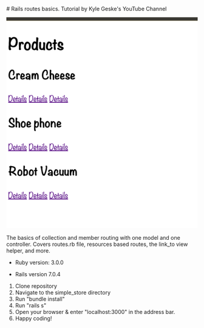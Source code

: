 \# Rails routes basics. Tutorial by Kyle Geske's YouTube Channel



![Rails route app](images/appscreen.png)

The basics of collection and member routing with one model and one controller. Covers routes.rb file, resources based routes, the link_to view helper, and more. 



* Ruby version: 3.0.0

* Rails version  7.0.4

1. Clone repository 
2. Navigate to the simple_store directory
3. Run "bundle install"
4. Run "rails s" 
5. Open your browser & enter "localhost:3000" in the address bar.
6. Happy coding!

